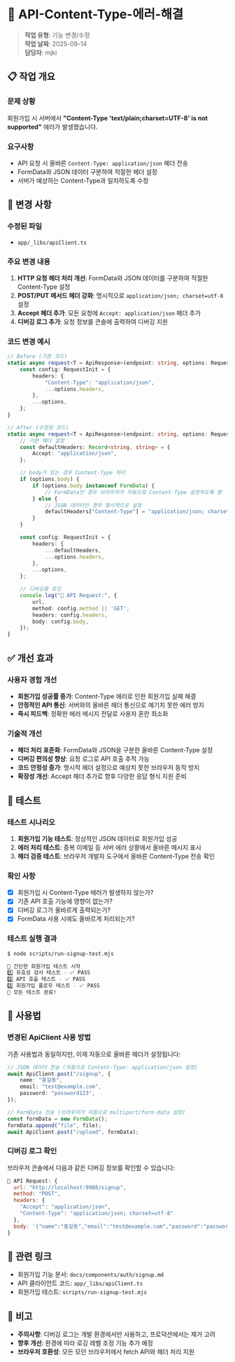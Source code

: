 # 🔄 API-Content-Type-에러-해결

> **작업 유형**: 기능 변경/수정  
> **작업 날짜**: 2025-09-14  
> **담당자**: mjki

## 📋 작업 개요

### 문제 상황

회원가입 시 서버에서 **"Content-Type 'text/plain;charset=UTF-8' is not supported"** 에러가 발생했습니다.

### 요구사항

- API 요청 시 올바른 `Content-Type: application/json` 헤더 전송
- FormData와 JSON 데이터 구분하여 적절한 헤더 설정
- 서버가 예상하는 Content-Type과 일치하도록 수정

## 🔧 변경 사항

### 수정된 파일

- `app/_libs/apiClient.ts`

### 주요 변경 내용

1. **HTTP 요청 헤더 처리 개선**: FormData와 JSON 데이터를 구분하여 적절한 Content-Type 설정
2. **POST/PUT 메서드 헤더 강화**: 명시적으로 `application/json; charset=utf-8` 설정
3. **Accept 헤더 추가**: 모든 요청에 `Accept: application/json` 헤더 추가
4. **디버깅 로그 추가**: 요청 정보를 콘솔에 출력하여 디버깅 지원

### 코드 변경 예시

```typescript
// Before (기존 코드)
static async request<T = ApiResponse>(endpoint: string, options: RequestInit = {}): Promise<T> {
	const config: RequestInit = {
		headers: {
			"Content-Type": "application/json",
			...options.headers,
		},
		...options,
	};
}

// After (수정된 코드)
static async request<T = ApiResponse>(endpoint: string, options: RequestInit = {}): Promise<T> {
	// 기본 헤더 설정
	const defaultHeaders: Record<string, string> = {
		Accept: "application/json",
	};

	// body가 있는 경우 Content-Type 처리
	if (options.body) {
		if (options.body instanceof FormData) {
			// FormData인 경우 브라우저가 자동으로 Content-Type 설정하도록 함
		} else {
			// JSON 데이터인 경우 명시적으로 설정
			defaultHeaders["Content-Type"] = "application/json; charset=utf-8";
		}
	}

	const config: RequestInit = {
		headers: {
			...defaultHeaders,
			...options.headers,
		},
		...options,
	};

	// 디버깅용 로깅
	console.log("🚀 API Request:", {
		url,
		method: config.method || 'GET',
		headers: config.headers,
		body: config.body,
	});
}
```

## ✅ 개선 효과

### 사용자 경험 개선

- **회원가입 성공률 증가**: Content-Type 에러로 인한 회원가입 실패 해결
- **안정적인 API 통신**: 서버와의 올바른 헤더 통신으로 예기치 못한 에러 방지
- **즉시 피드백**: 정확한 에러 메시지 전달로 사용자 혼란 최소화

### 기술적 개선

- **헤더 처리 표준화**: FormData와 JSON을 구분한 올바른 Content-Type 설정
- **디버깅 편의성 향상**: 요청 로그로 API 호출 추적 가능
- **코드 안정성 증가**: 명시적 헤더 설정으로 예상치 못한 브라우저 동작 방지
- **확장성 개선**: Accept 헤더 추가로 향후 다양한 응답 형식 지원 준비

## 🧪 테스트

### 테스트 시나리오

1. **회원가입 기능 테스트**: 정상적인 JSON 데이터로 회원가입 성공
2. **에러 처리 테스트**: 중복 이메일 등 서버 에러 상황에서 올바른 메시지 표시
3. **헤더 검증 테스트**: 브라우저 개발자 도구에서 올바른 Content-Type 전송 확인

### 확인 사항

- [x] 회원가입 시 Content-Type 에러가 발생하지 않는가?
- [x] 기존 API 호출 기능에 영향이 없는가?
- [x] 디버깅 로그가 올바르게 출력되는가?
- [x] FormData 사용 시에도 올바르게 처리되는가?

### 테스트 실행 결과

```bash
$ node scripts/run-signup-test.mjs

🧪 간단한 회원가입 테스트 시작
1️⃣ 유효성 검사 테스트 - ✅ PASS
2️⃣ API 호출 테스트 - ✅ PASS
3️⃣ 회원가입 플로우 테스트 - ✅ PASS
🎉 모든 테스트 완료!
```

## 📖 사용법

### 변경된 ApiClient 사용 방법

기존 사용법과 동일하지만, 이제 자동으로 올바른 헤더가 설정됩니다:

```typescript
// JSON 데이터 전송 (자동으로 Content-Type: application/json 설정)
await ApiClient.post("/signup", {
	name: "홍길동",
	email: "test@example.com",
	password: "password123",
});

// FormData 전송 (브라우저가 자동으로 multipart/form-data 설정)
const formData = new FormData();
formData.append("file", file);
await ApiClient.post("/upload", formData);
```

### 디버깅 로그 확인

브라우저 콘솔에서 다음과 같은 디버깅 정보를 확인할 수 있습니다:

```javascript
🚀 API Request: {
  url: "http://localhost:9988/signup",
  method: "POST",
  headers: {
    "Accept": "application/json",
    "Content-Type": "application/json; charset=utf-8"
  },
  body: '{"name":"홍길동","email":"test@example.com","password":"password123"}'
}
```

## 🔗 관련 링크

- 회원가입 기능 문서: `docs/components/auth/signup.md`
- API 클라이언트 코드: `app/_libs/apiClient.ts`
- 회원가입 테스트: `scripts/run-signup-test.mjs`

## 📝 비고

- **주의사항**: 디버깅 로그는 개발 환경에서만 사용하고, 프로덕션에서는 제거 고려
- **향후 개선**: 환경에 따라 로깅 레벨 조정 기능 추가 예정
- **브라우저 호환성**: 모든 모던 브라우저에서 fetch API와 헤더 처리 지원
